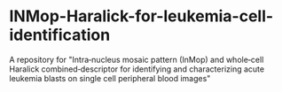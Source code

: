 # INMop-Haralick-for-leukemia-cell-identification
A repository for "Intra‐nucleus mosaic pattern (InMop) and whole‐cell Haralick combined‐descriptor for identifying and characterizing acute leukemia blasts on single cell peripheral blood images"
